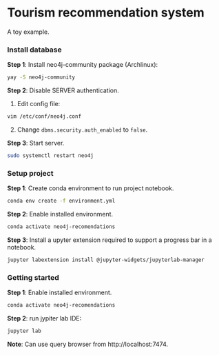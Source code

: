 # Tourism recommendation system

A toy example.

### Install database

**Step 1**: Install neo4j-community package (Archlinux): 

```bash
yay -S neo4j-community
```

**Step 2**: Disable SERVER authentication.

1. Edit config file:
```bash
vim /etc/conf/neo4j.conf
```
2. Change `dbms.security.auth_enabled` to `false`.

**Step 3**: Start server.

```bash
sudo systemctl restart neo4j
```

### Setup project


**Step 1**: Create conda environment to run project notebook.

```bash
conda env create -f environment.yml
```

**Step 2**: Enable installed environment.

```bash
conda activate neo4j-recomendations
```

**Step 3**: Install a upyter extension required to support a progress bar in a notebook.

```bash
jupyter labextension install @jupyter-widgets/jupyterlab-manager
```

### Getting started

**Step 1**: Enable installed environment.

```bash
conda activate neo4j-recomendations
```

**Step 2**: run jypiter lab IDE:

```bash
jupyter lab
```

**Note**: Can use query browser from http://localhost:7474.
